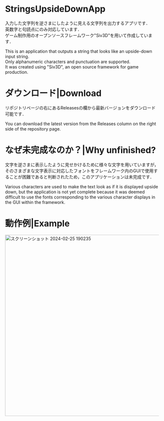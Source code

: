 # StringsUpsideDownApp
入力した文字列を逆さまにしたように見える文字列を出力するアプリです．  
英数字と句読点にのみ対応しています．  
ゲーム制作用のオープンソースフレームワーク"Siv3D"を用いて作成しています．  
  
This is an application that outputs a string that looks like an upside-down input string.  
Only alphanumeric characters and punctuation are supported.  
It was created using "Siv3D", an open source framework for game production.  

# ダウンロード|Download
リポジトリページの右にあるReleasesの欄から最新バージョンをダウンロード可能です．  
  
You can download the latest version from the Releases column on the right side of the repository page.  


# なぜ未完成なのか？|Why unfinished?
文字を逆さまに表示したように見せかけるために様々な文字を用いていますが，そのさまざまな文字表示に対応したフォントをフレームワーク内のGUIで使用することが困難であると判断されたため，このアプリケーションは未完成です．  
  
Various characters are used to make the text look as if it is displayed upside down, but the application is not yet complete because it was deemed difficult to use the fonts corresponding to the various character displays in the GUI within the framework.  

# 動作例|Example
<img width="593" alt="スクリーンショット 2024-02-25 190235" src="https://github.com/inte-nent/StringsUpsideDownApp/assets/54321156/7424e713-4097-4f30-9a42-423c18c20f82">
